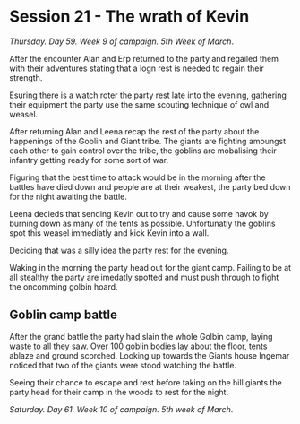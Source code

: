 # Session 21 - The wrath of Kevin

*Thursday. Day 59. Week 9 of campaign. 5th Week of March*.

After the encounter Alan and Erp returned to the party and regailed them with their adventures stating that a logn rest is needed to regain their strength.

Esuring there is a watch roter the party rest late into the evening, gathering their equipment the party use the same scouting technique of owl and weasel.

After returning Alan and Leena recap the rest of the party about the happenings of the Goblin and Giant tribe. The giants are fighting amoungst each other to gain control over the tribe, the goblins are mobalising their infantry getting ready for some sort of war.

Figuring that the best time to attack would be in the morning after the battles have died down and people are at their weakest, the party bed down for the night awaiting the battle.

Leena decieds that sending Kevin out to try and cause some havok by burning down as many of the tents as possible. Unfortunatly the goblins spot this weasel immediatly and kick Kevin into a wall.

Deciding that was a silly idea the party rest for the evening.

Waking in the morning the party head out for the giant camp. Failing to be at all stealthy the party are imedatly spotted and must push through to fight the oncomming golbin hoard.

## Goblin camp battle

After the grand battle the party had slain the whole Golbin camp, laying waste to all they saw. Over 100 goblin bodies lay about the floor, tents ablaze and ground scorched. Looking up towards the Giants house Ingemar noticed that two of the giants were stood watching the battle.

Seeing their chance to escape and rest before taking on the hill giants the party head for their camp in the woods to rest for the night.

*Saturday. Day 61. Week 10 of campaign. 5th week of March*.